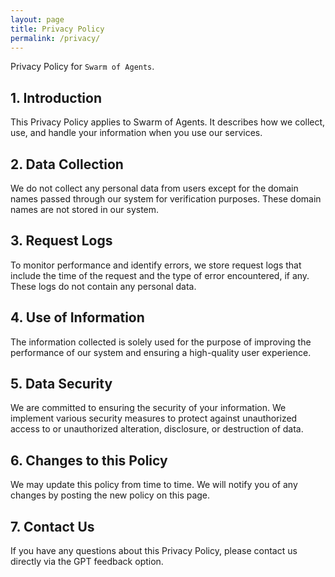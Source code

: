```yaml
---
layout: page
title: Privacy Policy
permalink: /privacy/
---
```


Privacy Policy for `Swarm of Agents`.

## 1. Introduction

This Privacy Policy applies to Swarm of Agents. It describes how we collect, use, and handle your information when you use our services.

## 2. Data Collection

We do not collect any personal data from users except for the domain names passed through our system for verification purposes. These domain names are not stored in our system.

## 3. Request Logs

To monitor performance and identify errors, we store request logs that include the time of the request and the type of error encountered, if any. These logs do not contain any personal data.

## 4. Use of Information

The information collected is solely used for the purpose of improving the performance of our system and ensuring a high-quality user experience.

## 5. Data Security

We are committed to ensuring the security of your information. We implement various security measures to protect against unauthorized access to or unauthorized alteration, disclosure, or destruction of data.

## 6. Changes to this Policy

We may update this policy from time to time. We will notify you of any changes by posting the new policy on this page.

## 7. Contact Us

If you have any questions about this Privacy Policy, please contact us directly via the GPT feedback option.

